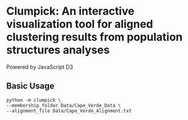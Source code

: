 # Clumpick: An interactive visualization tool for aligned clustering results from population structures analyses
Powered by JavaScript D3

## Basic Usage
````
python -m clumpick \
--membership_folder Data/Cape_Verde_Data \
--alignment_file Data/Cape_Verde_Alignment.txt 
````
